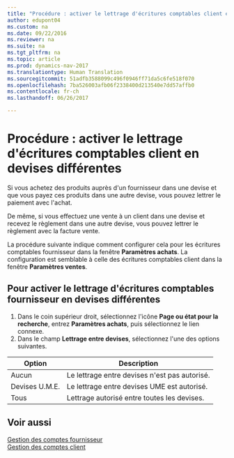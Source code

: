 ```yaml
---
title: "Procédure : activer le lettrage d'écritures comptables client en devises différentes"
author: edupont04
ms.custom: na
ms.date: 09/22/2016
ms.reviewer: na
ms.suite: na
ms.tgt_pltfrm: na
ms.topic: article
ms.prod: dynamics-nav-2017
ms.translationtype: Human Translation
ms.sourcegitcommit: 51adfb3588099c496f0946ff71da5c6fe518f070
ms.openlocfilehash: 7ba526003afb06f2338400d213540e7dd57affb0
ms.contentlocale: fr-ch
ms.lasthandoff: 06/26/2017

---
```


# <a name="how-to-enable-application-of-ledger-entries-in-different-currencies"></a>Procédure : activer le lettrage d'écritures comptables client en devises différentes
Si vous achetez des produits auprès d'un fournisseur dans une devise et que vous payez ces produits dans une autre devise, vous pouvez lettrer le paiement avec l'achat.

De même, si vous effectuez une vente à un client dans une devise et recevez le règlement dans une autre devise, vous pouvez lettrer le règlement avec la facture vente.

La procédure suivante indique comment configurer cela pour les écritures comptables fournisseur dans la fenêtre **Paramètres achats**. La configuration est semblable à celle des écritures comptables client dans la fenêtre **Paramètres ventes**.

## <a name="to-enable-application-of-vendor-ledger-entries-in-different-currencies"></a>Pour activer le lettrage d'écritures comptables fournisseur en devises différentes
1. Dans le coin supérieur droit, sélectionnez l'icône **Page ou état pour la recherche**, entrez **Paramètres achats**, puis sélectionnez le lien connexe.
2. Dans le champ **Lettrage entre devises**, sélectionnez l'une des options suivantes.

|Option |Description |
|-------|------------|
|Aucun|Le lettrage entre devises n'est pas autorisé.|
|Devises U.M.E.|Le lettrage entre devises UME est autorisé.|
|Tous|Lettrage autorisé entre toutes les devises.

## <a name="see-also"></a>Voir aussi  
[Gestion des comptes fournisseur](payables-manage-payables.md)  
[Gestion des comptes client](receivables-manage-receivables.md)


